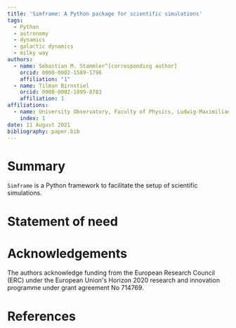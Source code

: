 ```yaml
---
title: 'Simframe: A Python package for scientific simulations'
tags:
  - Python
  - astronomy
  - dynamics
  - galactic dynamics
  - milky way
authors:
  - name: Sebastian M. Stammler^[corresponding author]
    orcid: 0000-0002-1589-1796
    affiliation: "1"
  - name: Tilman Birnstiel
    orcid: 0000-0002-1899-8783
    affiliation: 1
affiliations:
  - name: University Observatory, Faculty of Physics, Ludwig-Maximilians-Universität München, Scheinerstr. 1, 81679 Munich, Germany
    index: 1
date: 11 August 2021
bibliography: paper.bib
---
```


# Summary

`Simframe` is a Python framework to facilitate the setup of scientific simulations.

# Statement of need



# Acknowledgements

The authors acknowledge funding from the European Research Council (ERC) under the European Union's Horizon 2020 research and innovation programme under grant agreement No 714769.

# References